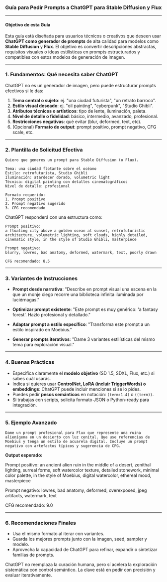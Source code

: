 ### Guía para Pedir Prompts a ChatGPT para Stable Diffusion y Flux

---

#### Objetivo de esta Guía

Esta guía está diseñada para usuarios técnicos o creativos que deseen usar **ChatGPT como generador de prompts** de alta calidad para modelos como **Stable Diffusion** y **Flux**. El objetivo es convertir descripciones abstractas, requisitos visuales o ideas estilísticas en prompts estructurados y compatibles con estos modelos de generación de imagen.

---

### 1. Fundamentos: Qué necesita saber ChatGPT

ChatGPT no es un generador de imagen, pero puede estructurar prompts efectivos si le das:

1. **Tema central o sujeto**: ej. "una ciudad futurista", "un retrato barroco".
2. **Estilo visual deseado**: ej. "oil painting", "cyberpunk", "Studio Ghibli".
3. **Atributos técnicos o artísticos**: tipo de lente, iluminación, paleta.
4. **Nivel de detalle o fidelidad**: básico, intermedio, avanzado, profesional.
5. **Restricciones negativas**: qué evitar (blur, deformed, text, etc).
6. (Opcional) **Formato de output**: prompt positivo, prompt negativo, CFG scale, etc.

---

### 2. Plantilla de Solicitud Efectiva

```text
Quiero que generes un prompt para Stable Diffusion (o Flux).

Tema: una ciudad flotante sobre el océano
Estilo: retrofuturista, Studio Ghibli
Iluminación: atardecer dorado, volumetric light
Técnica: digital painting con detalles cinematográficos
Nivel de detalle: profesional

Formato requerido:
1. Prompt positivo
2. Prompt negativo sugerido
3. CFG recomendado
```

ChatGPT responderá con una estructura como:

```
Prompt positivo:
a floating city above a golden ocean at sunset, retrofuturistic architecture, volumetric lighting, soft clouds, highly detailed, cinematic style, in the style of Studio Ghibli, masterpiece

Prompt negativo:
blurry, lowres, bad anatomy, deformed, watermark, text, poorly drawn

CFG recomendado: 8.5
```

---

### 3. Variantes de Instrucciones

* **Prompt desde narrativa**:
  "Describe en prompt visual una escena en la que un monje ciego recorre una biblioteca infinita iluminada por luciérnagas."

* **Optimizar prompt existente**:
  "Este prompt es muy genérico: 'a fantasy forest'. Hazlo profesional y detallado."

* **Adaptar prompt a estilo específico**:
  "Transforma este prompt a un estilo inspirado en Moebius."

* **Generar prompts iterativos**:
  "Dame 3 variantes estilísticas del mismo tema para exploración visual."

---

### 4. Buenas Prácticas

* Especifica claramente el **modelo objetivo** (SD 1.5, SDXL, Flux, etc.) si sabes cuál usarás.
* Indica si quieres usar **ControlNet, LoRA (incluir TriggerWords) o embeddings**: ChatGPT puede incluir menciones si se lo pides.
* Puedes pedir **pesos semánticos** en notación: `(term:1.4)` o `((term))`.
* Si trabajas con scripts, solicita formato JSON o Python-ready para integración.

---

### 5. Ejemplo Avanzado

```text
Dame un prompt profesional para Flux que represente una ruina alienígena en un desierto con luz cenital. Que use referencias de Moebius y tenga un estilo de acuarela digital. Incluye un prompt negativo con artefactos típicos y sugerencia de CFG.
```

**Output esperado:**

Prompt positivo:
an ancient alien ruin in the middle of a desert, zenithal lighting, surreal forms, soft watercolor texture, detailed stonework, minimal color palette, in the style of Moebius, digital watercolor, ethereal mood, masterpiece

Prompt negativo:
lowres, bad anatomy, deformed, overexposed, jpeg artifacts, watermark, text

CFG recomendado: 9.0

---

### 6. Recomendaciones Finales

* Usa el mismo formato al iterar con variantes.
* Guarda los mejores prompts junto con la imagen, seed, sampler y modelo.
* Aprovecha la capacidad de ChatGPT para refinar, expandir o sintetizar familias de prompts.

ChatGPT no reemplaza la curación humana, pero sí acelera la exploración sistemática con control semántico. La clave está en pedir con precisión y evaluar iterativamente.
